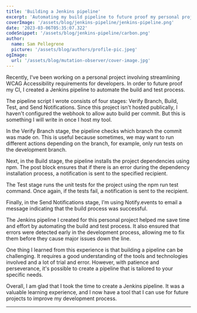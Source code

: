 ```yaml
---
title: 'Building a Jenkins pipeline'
excerpt: 'Automating my build pipeline to future proof my personal project.'
coverImage: '/assets/blog/jenkins-pipeline/jenkins-pipeline.png'
date: '2023-03-06T05:35:07.322'
codeSnippet: '/assets/blog/jenkins-pipeline/carbon.png'
author:
  name: Sam Pellegrene
  picture: '/assets/blog/authors/profile-pic.jpeg'
ogImage:
  url: '/assets/blog/mutation-observer/cover-image.jpg'
---
```


Recently, I've been working on a personal project involving streamlining WCAG Accessibility requirements for developers. In order to future proof my CI, I created a Jenkins pipeline to automate the build and test process.

The pipeline script I wrote consists of four stages: Verify Branch, Build, Test, and Send Notifications. Since this project isn't hosted publically, I haven't configured the webhook to allow auto build per commit. But this is something I will write in once I host my tool.

In the Verify Branch stage, the pipeline checks which branch the commit was made on. This is useful because sometimes, we may want to run different actions depending on the branch, for example, only run tests on the development branch.

Next, in the Build stage, the pipeline installs the project dependencies using npm. The post block ensures that if there is an error during the dependency installation process, a notification is sent to the specified recipient.

The Test stage runs the unit tests for the project using the npm run test command. Once again, if the tests fail, a notification is sent to the recipient.

Finally, in the Send Notifications stage, I'm using Notify.events to email a message indicating that the build process was successful.

The Jenkins pipeline I created for this personal project helped me save time and effort by automating the build and test process. It also ensured that errors were detected early in the development process, allowing me to fix them before they cause major issues down the line.

One thing I learned from this experience is that building a pipeline can be challenging. It requires a good understanding of the tools and technologies involved and a lot of trial and error. However, with patience and perseverance, it's possible to create a pipeline that is tailored to your specific needs.

Overall, I am glad that I took the time to create a Jenkins pipeline. It was a valuable learning experience, and I now have a tool that I can use for future projects to improve my development process.

---
